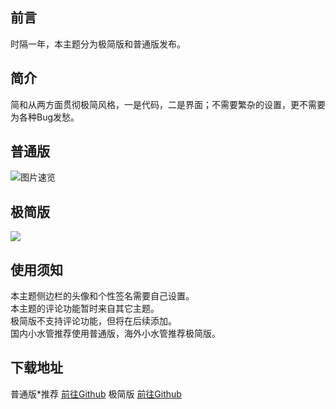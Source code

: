 ## 前言 ##
时隔一年，本主题分为极简版和普通版发布。
## 简介 ##
简和从两方面贯彻极简风格，一是代码，二是界面；不需要繁杂的设置，更不需要为各种Bug发愁。

普通版
--

![图片速览][1]



极简版
---

![][3]

## 使用须知 ##
本主题侧边栏的头像和个性签名需要自己设置。<br>
本主题的评论功能暂时来自其它主题。<br>
极简版不支持评论功能，但将在后续添加。<br>
国内小水管推荐使用普通版，海外小水管推荐极简版。
## 下载地址 ##
普通版*推荐 [前往Github][4]
极简版 [前往Github][5]


  [1]: https://fly.ahblog.net/jian.png
  
  [3]: https://fly.ahblog.net/TIM%E5%9B%BE%E7%89%8720191019212315.png
  [4]: https://github.com/AHQAQ/jianhe
  [5]: https://github.com/AHQAQ/ConciseThemes
